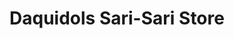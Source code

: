 ---
title: "Daquidols Sari-Sari Store"
url: /camaman-an/daquidols-sari-sari-store/
shop: supermarket
---